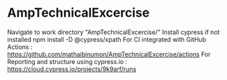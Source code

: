 # AmpTechnicalExcercise

Navigate to work directory "AmpTechnicalExcercise/"
Install cypress if not installed
npm install -D @cypress/xpath
For CI integrated with GitHub Actions : https://github.com/mathaibinumon/AmpTechnicalExcercise/actions
For Reporting and structure using cypress.io : https://cloud.cypress.io/projects/9k9arf/runs
